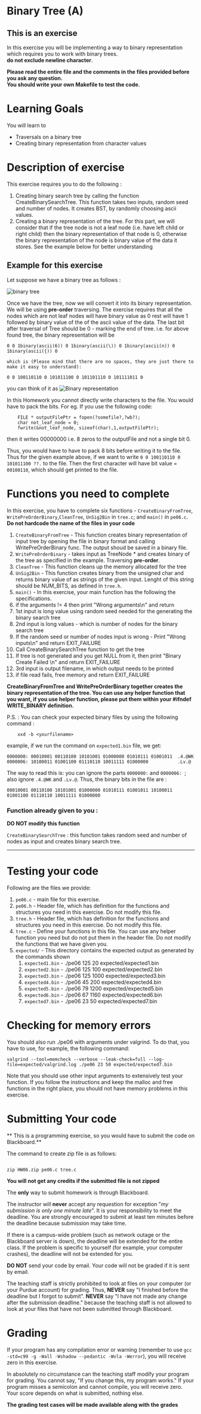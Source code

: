 # Binary Tree (A)

## This is an exercise
In this exercise you will be implementing a way to binary representation which requires you to work with binary trees.  
**do not exclude newline character**.

<strong>Please read the entire file and the comments in the files provided before you ask any question.</strong><br>
<strong>You should write your own Makefile to test the code.</strong>


# Learning Goals
You will learn to
* Traversals on a binary tree
* Creating binary representation from character values

# Description of exercise
This exercise requires you to do the following :
1. Creating binary search tree by calling the function CreateBinarySearchTree. This function takes two inputs, random seed and number of nodes. It creates BST, by randomly choosing ascii values. 
2. Creating a binary representation of the tree. For this part, we will consider that if the tree node is not a leaf node (i.e. have left child or right child) then the binary representation of that node is 0, otherwise the binary representation of the node is binary value of the data it stores. See the example below for better understanding

## Example for this exercise

Let suppose we have a binary tree as follows :

![binary tree](images/binaryTree.png)

Once we have the tree, now we will convert it into its binary representation. We will be using **pre-order** traversing.
The exercise requires that all the nodes which are not leaf nodes will have binary value as 0 rest will have 1 followed by binary value of the of the ascii value of the data. The last bit after traversal of Tree should be 0 - marking the end of tree.
i.e. for above found tree, the binary representation will be
```
0 0 1binary(ascii(6)) 0 1binary(ascii(\)) 0 1binary(ascii(n)) 0 1binary(ascii({)) 0

which is (Please mind that there are no spaces, they are just there to make it easy to understand):

0 0 100110110 0 101011100 0 101101110 0 101111011 0

```
you can think of it as ![Binary representation](images/printTree.png)

In this Homework you cannot directly write characters to the file. You would have to pack the bits. For eg. If you use the following code:

```
	FILE * outputFilePtr = fopen(?somefile?,?wb?);
	char not_leaf_node = 0;
	fwrite(&not_leaf_node, sizeof(char),1,outputFilePtr);
```

then it writes 00000000 i.e. 8 zeros to the outputFile and not a single bit 0. 

Thus, you would have to have to pack 8 bits before writing it to the file.  Thus for the given example above, if we want to write `0 0 100110110 0 101011100 ??.`  to the file. Then the first character will have bit value = `00100110`, which should get printed to the file.


# Functions you need to complete
In this exercise, you have to complete six functions - `CreateBinaryFromTree`, `WritePreOrderBinary`,`CleanTree`, `UnSig2Bin` in `tree.c`; and `main()` in `pe06.c`.
**Do not hardcode the name of the files in your code**
1. `CreateBinaryFromTree` -  This function creates binary representation of input tree by opening the file in binary format and calling WritePreOrderBinary func. The output shoud be saved in a binary file. 
2. `WritePreOrderBinary` - takes input as TreeNode \* and creates binary of the tree as specified in the example. Traversing **pre-order**.
3. `CleanTree` -  This function cleans up the memory allocated for the tree
4. `UnSig2Bin` - This function creates binary from the unsigned char and returns binary value of as strings of the given input. Lenght of this string should be NUM\_BITS, as defined in `tree.h`.
5. `main()` - In this exercise, your main function has the following the specifications.
  1. if the arguments != 4 then print "Wrong arguments\n" and return
  2. 1st input is long value using random seed needed for the generating the binary search tree
  3. 2nd input is long values - which is number of nodes for the binary search tree
  4. If the random seed or number of nodes input is wrong - Print "Wrong inputs\n" and return EXIT_FAILURE
  5. Call CreateBinarySearchTree function to get the tree
  6. If tree is not generated and you get NULL from it, then print "Binary Create Failed \n" and return EXIT_FAILURE
  7. 3rd input is output filename, in which output needs to be printed
  8. if file read fails, free memory and return EXIT_FAILURE

**CreateBinaryFromTree and WritePreOrderBinary together creates the binary representation of the tree. You can use any helper function that you want, if you use helper function, please put them within your #ifndef WRITE\_BINARY definition.**

P.S. :  You can check your expected binary files by using the following command :

```
	xxd -b <yourfilename>
```

example, if we run the command on `expected1.bin` file, we get:


```
0000000: 00010001 00110100 10101001 01000000 01010111 01001011  .4.@WK
0000006: 10100011 01001100 01110110 10011111 01000000           .Lv.@

```


The way to read this is: you can ignore the parts `0000000:` and `0000006: `; also ignore `.4.@WK` and `.Lv.@`. Thus, the binary bits in the file are :

```
00010001 00110100 10101001 01000000 01010111 01001011 10100011 01001100 01110110 10011111 01000000 

```
 

### Function already given to you :
**DO NOT modify this function**

`CreateBinarySearchTree` : this function takes random seed and number of nodes as input and creates binary search tree.

---------------------
# Testing your code
Following are the files we provide:
1. `pe06.c` - main file for this exercise.
2. `pe06.h` - Header file, which has definition for the functions and structures you need in this exercise. Do not modify this file.
4. `tree.h` - Header file, which has definition for the functions and structures you need in this exercise. Do not modify this file.
5. `tree.c` - Define your functions in this file. You can use any helper function you need but do not put them in the header file. Do not modify the functions that we have given you.
5. `expected/` - This directory contains the expected output as generated by the commands shown
	1. `expected1.bin` - ./pe06 125 20 expected/expected1.bin
	2. `expected2.bin` - ./pe06 125 100 expected/expected2.bin
	3. `expected3.bin` - ./pe06 125 1000 expected/expected3.bin
	4. `expected4.bin` - ./pe06 45 200 expected/expected4.bin
	5. `expected5.bin` - ./pe06 79 1200 expected/expected5.bin
	6. `expected6.bin` - ./pe06 67 1160 expected/expected6.bin
	7. `expected7.bin` - ./pe06 23 50 expected/expected7.bin


# Checking for memory errors
You should also run ./pe06 with arguments under valgrind. To do that, you have to use, for example, the following command:
```
valgrind --tool=memcheck --verbose --leak-check=full --log-file=expected/valgrind.log ./pe06 23 50 expected/expected7.bin
```

Note that you should use other input arguments to extensively test your function. If you follow the instructions and keep the malloc and free functions in the right place, you should not have memory problems in this exercise.


# Submitting Your code
** This is a programming exercise, so you would have to submit the code on Blackboard.**

The command to create zip file is as follows:
```

zip HW06.zip pe06.c tree.c

```
<strong>You will not get any credits if the submitted file is not zipped</strong>

The **only** way to submit homework is through Blackboard.

The instructor will **never** accept any requestion for exception "*my
submission is only one minute late*".  It is your responsibility to
meet the deadline.  You are strongly encouraged to submit at least ten
minutes before the deadline because submission may take time.

If there is a campus-wide problem (such as network outage or the
Blackboard server is down), the deadline will be extended for the
entire class. If the problem is specific to yourself (for example,
your computer crashes), the deadline will not be extended for
you.

**DO NOT** send your code by email. Your code will not be graded
  if it is sent by email.

The teaching staff is strictly prohibited to look at files on your
computer (or your Purdue account) for grading. Thus, **NEVER** say "I
finished before the deadline but I forgot to submit".  **NEVER** say "I have
not made any change after the submission deadline." because the
teaching staff is not allowed to look at your files that have not been
submitted through Blackboard.


# Grading
If your program has any compilation error or warning (remember to use
`gcc -std=c99 -g -Wall -Wshadow --pedantic -Wvla -Werror`), you will
receive zero in this exercise.

In absolutely no circumstance can the teaching staff modify your
program for grading.  You cannot say, "If you change this, my program
works." If your program misses a semicolon and cannot compile, you
will receive zero.  Your score depends on what is submitted, nothing
else.

**The grading test cases will be made available along with the grades**
